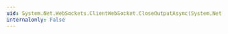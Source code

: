 ```yaml
---
uid: System.Net.WebSockets.ClientWebSocket.CloseOutputAsync(System.Net.WebSockets.WebSocketCloseStatus,System.String,System.Threading.CancellationToken)
internalonly: False
---
```

